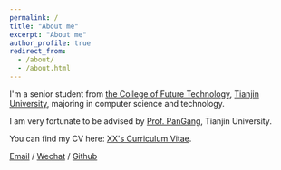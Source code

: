 ```yaml
---
permalink: /
title: "About me"
excerpt: "About me"
author_profile: true
redirect_from: 
  - /about/
  - /about.html
---
```


I'm a senior student from [the College of Future Technology](https://qiushi.tju.edu.cn/), [Tianjin University](https://www.tju.edu.cn/), majoring in computer science and technology.

I am very fortunate to be advised by [Prof. PanGang](https://gpantju.github.io/index/), Tianjin University.

You can find my CV here: [XX's Curriculum Vitae](../assets/Curriculum_Vitae.pdf).

[Email](mailto:3020001089@tju.edu.cn) / [Wechat](../images/wechat.jpg) / [Github](https://github.com/TadzioGuo) 


